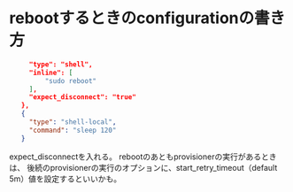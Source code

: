 # rebootするときのconfigurationの書き方

```json
     "type": "shell",
     "inline": [
         "sudo reboot"
     ],
     "expect_disconnect": "true"
   },
   {
     "type": "shell-local",
     "command": "sleep 120"
   }
```

expect_disconnectを入れる。
rebootのあともprovisionerの実行があるときは、
後続のprovisionerの実行のオプションに、start_retry_timeout（default 5m）値を設定するといいかも。
